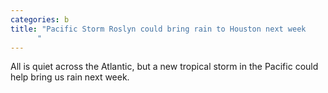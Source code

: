 ```yaml
---
categories: b
title: "Pacific Storm Roslyn could bring rain to Houston next week
      "
---
```

All is quiet across the Atlantic, but a new tropical storm in the Pacific could help bring us rain next week.
      
